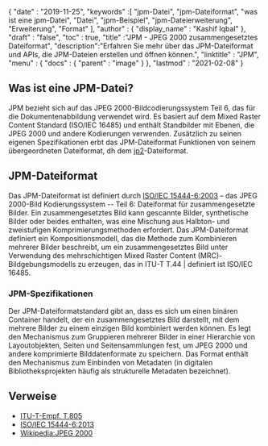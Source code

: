{
  "date" : "2019-11-25",
  "keywords" :[ "jpm-Datei", "jpm-Dateiformat", "was ist eine jpm-Datei", "Datei", "jpm-Beispiel", "jpm-Dateierweiterung", "Erweiterung", "Format" ],
  "author" : {
    "display_name" : "Kashif Iqbal"
},
  "draft" : "false",
  "toc" : true,
  "title" :"JPM - JPEG 2000 zusammengesetztes Dateiformat",
  "description":"Erfahren Sie mehr über das JPM-Dateiformat und APIs, die JPM-Dateien erstellen und öffnen können.",
  "linktitle" : "JPM",
  "menu" : {
    "docs" : {
      "parent" : "image"
}
},
  "lastmod" : "2021-02-08"
}

## Was ist eine JPM-Datei?

JPM bezieht sich auf das JPEG 2000-Bildcodierungssystem Teil 6, das für die Dokumentenabbildung verwendet wird. Es basiert auf dem Mixed Raster Content Standard (ISO/IEC 16485) und enthält Standbilder mit Ebenen, die JPEG 2000 und andere Kodierungen verwenden. Zusätzlich zu seinen eigenen Spezifikationen erbt das JPM-Dateiformat Funktionen von seinem übergeordneten Dateiformat, dh dem [jp2](/de/image/jp2/)-Dateiformat.

## JPM-Dateiformat

Das JPM-Dateiformat ist definiert durch [ISO/IEC 15444-6:2003](http://www.iso.org/iso/home/store/catalogue_ics/catalogue_detail_ics.htm?csnumber=61124) – das JPEG 2000-Bild Kodierungssystem -- Teil 6: Dateiformat für zusammengesetzte Bilder. Ein zusammengesetztes Bild kann gescannte Bilder, synthetische Bilder oder beides enthalten, was eine Mischung aus Halbton- und zweistufigen Komprimierungsmethoden erfordert. Das JPM-Dateiformat definiert ein Kompositionsmodell, das die Methode zum Kombinieren mehrerer Bilder beschreibt, um ein zusammengesetztes Bild unter Verwendung des mehrschichtigen Mixed Raster Content (MRC)-Bildgebungsmodells zu erzeugen, das in ITU-T T.44 | definiert ist ISO/IEC 16485.

### JPM-Spezifikationen
Der JPM-Dateiformatstandard gibt an, dass es sich um einen binären Container handelt, der ein zusammengesetztes Bild darstellt, mit dem mehrere Bilder zu einem einzigen Bild kombiniert werden können. Es legt den Mechanismus zum Gruppieren mehrerer Bilder in einer Hierarchie von Layoutobjekten, Seiten und Seitensammlungen fest, um JPEG 2000 und andere komprimierte Bilddatenformate zu speichern. Das Format enthält den Mechanismus zum Einbinden von Metadaten (in digitalen Bibliotheksprojekten häufig als strukturelle Metadaten bezeichnet).

## Verweise

* [ITU-T-Empf. T.805](http://www.itu.int/rec/T-REC-T.805/en)
* [ISO/IEC 15444-6:2013](http://www.iso.org/iso/home/store/catalogue_ics/catalogue_detail_ics.htm?csnumber=61124)
* [Wikipedia:JPEG 2000](https://en.wikipedia.org/wiki/JPEG_2000)


